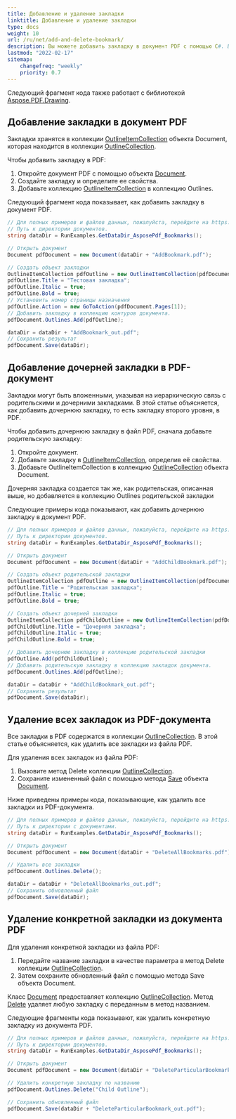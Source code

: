 ```yaml
---
title: Добавление и удаление закладки
linktitle: Добавление и удаление закладки
type: docs
weight: 10
url: /ru/net/add-and-delete-bookmark/
description: Вы можете добавить закладку в документ PDF с помощью C#. Возможно удалить все или определенные закладки из документа PDF.
lastmod: "2022-02-17"
sitemap:
    changefreq: "weekly"
    priority: 0.7
---
```

<script type="application/ld+json">
{
    "@context": "https://schema.org",
    "@type": "TechArticle",
    "headline": "Добавление и удаление закладки",
    "alternativeHeadline": "Как добавить и удалить закладку из PDF",
    "author": {
        "@type": "Person",
        "name":"Андрий Андруховский",
        "givenName": "Андрий",
        "familyName": "Андруховский",
        "url":"https://www.linkedin.com/in/andruhovski/"
    },
    "genre": "генерация документов PDF",
    "keywords": "pdf, c#, удаление закладки, добавление закладки",
    "wordcount": "302",
    "proficiencyLevel":"Начинающий",
    "publisher": {
        "@type": "Organization",
        "name": "Команда документации Aspose.PDF",
        "url": "https://products.aspose.com/pdf",
        "logo": "https://www.aspose.cloud/templates/aspose/img/products/pdf/aspose_pdf-for-net.svg",
        "alternateName": "Aspose",
        "sameAs": [
            "https://facebook.com/aspose.pdf/",
            "https://twitter.com/asposepdf",
            "https://www.youtube.com/channel/UCmV9sEg_QWYPi6BJJs7ELOg/featured",
            "https://www.linkedin.com/company/aspose",
            "https://stackoverflow.com/questions/tagged/aspose",
            "https://aspose.quora.com/",
            "https://aspose.github.io/"
        ],
        "contactPoint": [
            {
                "@type": "ContactPoint",
                "telephone": "+1 903 306 1676",
                "contactType": "sales",
                "areaServed": "US",
                "availableLanguage": "en"
            },
            {
                "@type": "ContactPoint",
                "telephone": "+44 141 628 8900",
                "contactType": "sales",
                "areaServed": "GB",
                "availableLanguage": "en"
            },
            {
                "@type": "ContactPoint",
                "telephone": "+61 2 8006 6987",
                "contactType": "sales",
                "areaServed": "AU",
                "availableLanguage": "en"
            }
        ]
    },
    "url": "/net/add-and-delete-bookmark/",
    "mainEntityOfPage": {
        "@type": "WebPage",
        "@id": "/net/add-and-delete-bookmark/"
    },
    "dateModified": "2022-02-04",
    "description": "Вы можете добавить закладку в документ PDF с помощью C#. Возможно удалить все или определенные закладки из документа PDF."
}
</script>

Следующий фрагмент кода также работает с библиотекой [Aspose.PDF.Drawing](/pdf/ru/net/drawing/).

## Добавление закладки в документ PDF

Закладки хранятся в коллекции [OutlineItemCollection](https://reference.aspose.com/pdf/net/aspose.pdf/outlineitemcollection) объекта Document, которая находится в коллекции [OutlineCollection](https://reference.aspose.com/pdf/net/aspose.pdf/outlinecollection).

Чтобы добавить закладку в PDF:

1. Откройте документ PDF с помощью объекта [Document](https://reference.aspose.com/pdf/net/aspose.pdf/document).
1. Создайте закладку и определите ее свойства.
1. Добавьте коллекцию [OutlineItemCollection](https://reference.aspose.com/pdf/net/aspose.pdf/outlineitemcollection) в коллекцию Outlines.

Следующий фрагмент кода показывает, как добавить закладку в документ PDF.

```csharp
// Для полных примеров и файлов данных, пожалуйста, перейдите на https://github.com/aspose-pdf/Aspose.PDF-for-.NET
// Путь к директории документов.
string dataDir = RunExamples.GetDataDir_AsposePdf_Bookmarks();

// Открыть документ
Document pdfDocument = new Document(dataDir + "AddBookmark.pdf");

// Создать объект закладки
OutlineItemCollection pdfOutline = new OutlineItemCollection(pdfDocument.Outlines);
pdfOutline.Title = "Тестовая закладка";
pdfOutline.Italic = true;
pdfOutline.Bold = true;
// Установить номер страницы назначения
pdfOutline.Action = new GoToAction(pdfDocument.Pages[1]);
// Добавить закладку в коллекцию контуров документа.
pdfDocument.Outlines.Add(pdfOutline);

dataDir = dataDir + "AddBookmark_out.pdf";
// Сохранить результат
pdfDocument.Save(dataDir);
```
## Добавление дочерней закладки в PDF-документ

Закладки могут быть вложенными, указывая на иерархическую связь с родительскими и дочерними закладками. В этой статье объясняется, как добавить дочернюю закладку, то есть закладку второго уровня, в PDF.

Чтобы добавить дочернюю закладку в файл PDF, сначала добавьте родительскую закладку:

1. Откройте документ.
1. Добавьте закладку в [OutlineItemCollection](https://reference.aspose.com/pdf/net/aspose.pdf/outlineitemcollection), определив её свойства.
1. Добавьте OutlineItemCollection в коллекцию [OutlineCollection](https://reference.aspose.com/pdf/net/aspose.pdf/outlinecollection) объекта Document.

Дочерняя закладка создается так же, как родительская, описанная выше, но добавляется в коллекцию Outlines родительской закладки

Следующие примеры кода показывают, как добавить дочернюю закладку в документ PDF.

```csharp
// Для полных примеров и файлов данных, пожалуйста, перейдите на https://github.com/aspose-pdf/Aspose.PDF-for-.NET
// Путь к директории документов.
string dataDir = RunExamples.GetDataDir_AsposePdf_Bookmarks();

// Открыть документ
Document pdfDocument = new Document(dataDir + "AddChildBookmark.pdf");

// Создать объект родительской закладки
OutlineItemCollection pdfOutline = new OutlineItemCollection(pdfDocument.Outlines);
pdfOutline.Title = "Родительская закладка";
pdfOutline.Italic = true;
pdfOutline.Bold = true;

// Создать объект дочерней закладки
OutlineItemCollection pdfChildOutline = new OutlineItemCollection(pdfDocument.Outlines);
pdfChildOutline.Title = "Дочерняя закладка";
pdfChildOutline.Italic = true;
pdfChildOutline.Bold = true;

// Добавить дочернюю закладку в коллекцию родительской закладки
pdfOutline.Add(pdfChildOutline);
// Добавить родительскую закладку в коллекцию закладок документа.
pdfDocument.Outlines.Add(pdfOutline);

dataDir = dataDir + "AddChildBookmark_out.pdf";
// Сохранить результат
pdfDocument.Save(dataDir);
```
## Удаление всех закладок из PDF-документа

Все закладки в PDF содержатся в коллекции [OutlineCollection](https://reference.aspose.com/pdf/net/aspose.pdf/outlinecollection). В этой статье объясняется, как удалить все закладки из файла PDF.

Для удаления всех закладок из файла PDF:

1. Вызовите метод Delete коллекции [OutlineCollection](https://reference.aspose.com/pdf/net/aspose.pdf/outlinecollection).
1. Сохраните измененный файл с помощью метода [Save](https://reference.aspose.com/pdf/net/aspose.pdf.document/save/methods/4) объекта [Document](https://reference.aspose.com/pdf/net/aspose.pdf/document).

Ниже приведены примеры кода, показывающие, как удалить все закладки из PDF-документа.

```csharp
// Для полных примеров и файлов данных, пожалуйста, перейдите на https://github.com/aspose-pdf/Aspose.PDF-for-.NET
// Путь к директории с документами.
string dataDir = RunExamples.GetDataDir_AsposePdf_Bookmarks();

// Открыть документ
Document pdfDocument = new Document(dataDir + "DeleteAllBookmarks.pdf");

// Удалить все закладки
pdfDocument.Outlines.Delete();

dataDir = dataDir + "DeleteAllBookmarks_out.pdf";
// Сохранить обновленный файл
pdfDocument.Save(dataDir);
```
## Удаление конкретной закладки из документа PDF

Для удаления конкретной закладки из файла PDF:

1. Передайте название закладки в качестве параметра в метод Delete коллекции [OutlineCollection](https://reference.aspose.com/pdf/net/aspose.pdf/outlinecollection).
1. Затем сохраните обновленный файл с помощью метода Save объекта Document.

Класс [Document](https://reference.aspose.com/pdf/net/aspose.pdf/document) предоставляет коллекцию [OutlineCollection](https://reference.aspose.com/pdf/net/aspose.pdf/outlinecollection). Метод [Delete](https://reference.aspose.com/pdf/net/aspose.pdf/outlinecollection/methods/delete) удаляет любую закладку с переданным в метод названием.

Следующие фрагменты кода показывают, как удалить конкретную закладку из документа PDF.

```csharp
// Для полных примеров и файлов данных, пожалуйста, перейдите на https://github.com/aspose-pdf/Aspose.PDF-for-.NET
// Путь к директории документов.
string dataDir = RunExamples.GetDataDir_AsposePdf_Bookmarks();

// Открыть документ
Document pdfDocument = new Document(dataDir + "DeleteParticularBookmark.pdf");

// Удалить конкретную закладку по названию
pdfDocument.Outlines.Delete("Child Outline");

// Сохранить обновленный файл
pdfDocument.Save(dataDir + "DeleteParticularBookmark_out.pdf");
```

<script type="application/ld+json">
{
    "@context": "http://schema.org",
    "@type": "SoftwareApplication",
    "name": "Aspose.PDF для библиотеки .NET",
    "image": "https://www.aspose.cloud/templates/aspose/img/products/pdf/aspose_pdf-for-net.svg",
    "url": "https://www.aspose.com/",
    "publisher": {
        "@type": "Organization",
        "name": "Aspose.PDF",
        "url": "https://products.aspose.com/pdf",
        "logo": "https://www.aspose.cloud/templates/aspose/img/products/pdf/aspose_pdf-for-net.svg",
        "alternateName": "Aspose",
        "sameAs": [
            "https://facebook.com/aspose.pdf/",
            "https://twitter.com/asposepdf",
            "https://www.youtube.com/channel/UCmV9sEg_QWYPi6BJJs7ELOg/featured",
            "https://www.linkedin.com/company/aspose",
            "https://stackoverflow.com/questions/tagged/aspose",
            "https://aspose.quora.com/",
            "https://aspose.github.io/"
        ],
        "contactPoint": [
            {
                "@type": "ContactPoint",
                "telephone": "+1 903 306 1676",
                "contactType": "продажи",
                "areaServed": "США",
                "availableLanguage": "английский"
            },
            {
                "@type": "ContactPoint",
                "telephone": "+44 141 628 8900",
                "contactType": "продажи",
                "areaServed": "Великобритания",
                "availableLanguage": "английский"
            },
            {
                "@type": "ContactPoint",
                "telephone": "+61 2 8006 6987",
                "contactType": "продажи",
                "areaServed": "Австралия",
                "availableLanguage": "английский"
            }
        ]
    },
    "offers": {
        "@type": "Offer",
        "price": "1199",
        "priceCurrency": "USD"
    },
    "applicationCategory": "Библиотека для манипуляции PDF для .NET",
    "downloadUrl": "https://www.nuget.org/packages/Aspose.PDF/",
    "operatingSystem": "Windows, MacOS, Linux",
    "screenshot": "https://docs.aspose.com/pdf/net/create-pdf-document/screenshot.png",
    "softwareVersion": "2022.1",
    "aggregateRating": {
        "@type": "AggregateRating",
        "ratingValue": "5",
        "ratingCount": "16"
    }
}
</script>
```


